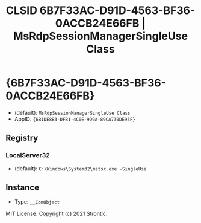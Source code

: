 ﻿---
title: "CLSID 6B7F33AC-D91D-4563-BF36-0ACCB24E66FB | MsRdpSessionManagerSingleUse Class"
excerpt: What is COM-Object CLSID 6B7F33AC-D91D-4563-BF36-0ACCB24E66FB?
---

# {6B7F33AC-D91D-4563-BF36-0ACCB24E66FB}

* (default): `MsRdpSessionManagerSingleUse Class`
* AppID: `{6B1DE8B3-DFB1-4C0E-9D9A-89CA730DE93F}`

## Registry


### LocalServer32

* (default): `C:\Windows\System32\mstsc.exe -SingleUse`

## Instance

* Type: `__ComObject`

MIT License. Copyright (c) 2021 Strontic.


